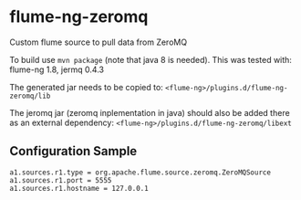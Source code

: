 # flume-ng-zeromq
Custom flume source to pull data from ZeroMQ

To build use `mvn package` (note that java 8 is needed). This was tested with: flume-ng 1.8, jermq 0.4.3

The generated jar needs to be copied to: `<flume-ng>/plugins.d/flume-ng-zeromq/lib`

The jeromq jar (zeromq inplementation in java) should also be added there as an external dependency: `<flume-ng>/plugins.d/flume-ng-zeromq/libext`

## Configuration Sample
```
a1.sources.r1.type = org.apache.flume.source.zeromq.ZeroMQSource
a1.sources.r1.port = 5555
a1.sources.r1.hostname = 127.0.0.1
```


